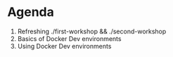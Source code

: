 # Agenda

1. Refreshing ./first-workshop && ./second-workshop
2. Basics of Docker Dev environments
3. Using Docker Dev environments
